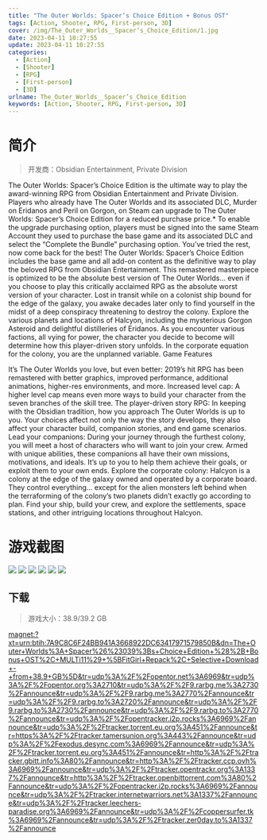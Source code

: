 ```yaml
---
title: "The Outer Worlds: Spacer’s Choice Edition + Bonus OST"
tags: [Action, Shooter, RPG, First-person, 3D]
cover: /img/The_Outer_Worlds__Spacer’s_Choice_Edition/1.jpg
date: 2023-04-11 10:27:55
update: 2023-04-11 10:27:55
categories: 
  - [Action]
  - [Shooter]
  - [RPG]
  - [First-person]
  - [3D]
urlname: The_Outer_Worlds__Spacer’s_Choice_Edition
keywords: [Action, Shooter, RPG, First-person, 3D]
---
```

# 简介

> 开发商：Obsidian Entertainment, Private Division

The Outer Worlds: Spacer’s Choice Edition is the ultimate way to play the award-winning RPG from Obsidian Entertainment and Private Division.
Players who already have The Outer Worlds and its associated DLC, Murder on Eridanos and Peril on Gorgon, on Steam can upgrade to The Outer Worlds: Spacer’s Choice Edition for a reduced purchase price.* To enable the upgrade purchasing option, players must be signed into the same Steam Account they used to purchase the base game and its associated DLC and select the “Complete the Bundle” purchasing option.
You’ve tried the rest, now come back for the best! The Outer Worlds: Spacer’s Choice Edition includes the base game and all add-on content as the definitive way to play the beloved RPG from Obsidian Entertainment. This remastered masterpiece is optimized to be the absolute best version of The Outer Worlds… even if you choose to play this critically acclaimed RPG as the absolute worst version of your character.
Lost in transit while on a colonist ship bound for the edge of the galaxy, you awake decades later only to find yourself in the midst of a deep conspiracy threatening to destroy the colony. Explore the various planets and locations of Halcyon, including the mysterious Gorgon Asteroid and delightful distilleries of Eridanos. As you encounter various factions, all vying for power, the character you decide to become will determine how this player-driven story unfolds.
In the corporate equation for the colony, you are the unplanned variable.
Game Features

It’s The Outer Worlds you love, but even better: 2019’s hit RPG has been remastered with better graphics, improved performance, additional animations, higher-res environments, and more.
Increased level cap: A higher level cap means even more ways to build your character from the seven branches of the skill tree.
The player-driven story RPG: In keeping with the Obsidian tradition, how you approach The Outer Worlds is up to you. Your choices affect not only the way the story develops, they also affect your character build, companion stories, and end game scenarios.
Lead your companions: During your journey through the furthest colony, you will meet a host of characters who will want to join your crew. Armed with unique abilities, these companions all have their own missions, motivations, and ideals. It’s up to you to help them achieve their goals, or exploit them to your own ends.
Explore the corporate colony: Halcyon is a colony at the edge of the galaxy owned and operated by a corporate board. They control everything… except for the alien monsters left behind when the terraforming of the colony’s two planets didn’t exactly go according to plan. Find your ship, build your crew, and explore the settlements, space stations, and other intriguing locations throughout Halcyon.

# 游戏截图

![](/img/The_Outer_Worlds__Spacer’s_Choice_Edition/2.jpg)
![](/img/The_Outer_Worlds__Spacer’s_Choice_Edition/3.jpg)
![](/img/The_Outer_Worlds__Spacer’s_Choice_Edition/4.jpg)
![](/img/The_Outer_Worlds__Spacer’s_Choice_Edition/5.jpg)
![](/img/The_Outer_Worlds__Spacer’s_Choice_Edition/6.jpg)
![](/img/The_Outer_Worlds__Spacer’s_Choice_Edition/7.jpg)


## 下载

> 游戏大小：38.9/39.2 GB

[magnet:?xt=urn:btih:7A9C8C6F24BB941A3668922DC63417971579850B&amp;dn=The+Outer+Worlds%3A+Spacer%26%23039%3Bs+Choice+Edition+%28%2B+Bonus+OST%2C+MULTi11%29+%5BFitGirl+Repack%2C+Selective+Download+-+from+38.9+GB%5D&amp;tr=udp%3A%2F%2Fopentor.net%3A6969&amp;tr=udp%3A%2F%2Fopentor.org%3A2710&amp;tr=udp%3A%2F%2F9.rarbg.me%3A2730%2Fannounce&amp;tr=udp%3A%2F%2F9.rarbg.me%3A2770%2Fannounce&amp;tr=udp%3A%2F%2F9.rarbg.to%3A2720%2Fannounce&amp;tr=udp%3A%2F%2F9.rarbg.to%3A2730%2Fannounce&amp;tr=udp%3A%2F%2F9.rarbg.to%3A2770%2Fannounce&amp;tr=udp%3A%2F%2Fopentracker.i2p.rocks%3A6969%2Fannounce&amp;tr=udp%3A%2F%2Ftracker.torrent.eu.org%3A451%2Fannounce&amp;tr=https%3A%2F%2Ftracker.tamersunion.org%3A443%2Fannounce&amp;tr=udp%3A%2F%2Fexodus.desync.com%3A6969%2Fannounce&amp;tr=udp%3A%2F%2Ftracker.torrent.eu.org%3A451%2Fannounce&amp;tr=http%3A%2F%2Ftracker.gbitt.info%3A80%2Fannounce&amp;tr=http%3A%2F%2Ftracker.ccp.ovh%3A6969%2Fannounce&amp;tr=udp%3A%2F%2Ftracker.opentrackr.org%3A1337%2Fannounce&amp;tr=http%3A%2F%2Ftracker.openbittorrent.com%3A80%2Fannounce&amp;tr=udp%3A%2F%2Fopentracker.i2p.rocks%3A6969%2Fannounce&amp;tr=udp%3A%2F%2Ftracker.internetwarriors.net%3A1337%2Fannounce&amp;tr=udp%3A%2F%2Ftracker.leechers-paradise.org%3A6969%2Fannounce&amp;tr=udp%3A%2F%2Fcoppersurfer.tk%3A6969%2Fannounce&amp;tr=udp%3A%2F%2Ftracker.zer0day.to%3A1337%2Fannounce](magnet:?xt=urn:btih:7A9C8C6F24BB941A3668922DC63417971579850B&amp;dn=The+Outer+Worlds%3A+Spacer%26%23039%3Bs+Choice+Edition+%28%2B+Bonus+OST%2C+MULTi11%29+%5BFitGirl+Repack%2C+Selective+Download+-+from+38.9+GB%5D&amp;tr=udp%3A%2F%2Fopentor.net%3A6969&amp;tr=udp%3A%2F%2Fopentor.org%3A2710&amp;tr=udp%3A%2F%2F9.rarbg.me%3A2730%2Fannounce&amp;tr=udp%3A%2F%2F9.rarbg.me%3A2770%2Fannounce&amp;tr=udp%3A%2F%2F9.rarbg.to%3A2720%2Fannounce&amp;tr=udp%3A%2F%2F9.rarbg.to%3A2730%2Fannounce&amp;tr=udp%3A%2F%2F9.rarbg.to%3A2770%2Fannounce&amp;tr=udp%3A%2F%2Fopentracker.i2p.rocks%3A6969%2Fannounce&amp;tr=udp%3A%2F%2Ftracker.torrent.eu.org%3A451%2Fannounce&amp;tr=https%3A%2F%2Ftracker.tamersunion.org%3A443%2Fannounce&amp;tr=udp%3A%2F%2Fexodus.desync.com%3A6969%2Fannounce&amp;tr=udp%3A%2F%2Ftracker.torrent.eu.org%3A451%2Fannounce&amp;tr=http%3A%2F%2Ftracker.gbitt.info%3A80%2Fannounce&amp;tr=http%3A%2F%2Ftracker.ccp.ovh%3A6969%2Fannounce&amp;tr=udp%3A%2F%2Ftracker.opentrackr.org%3A1337%2Fannounce&amp;tr=http%3A%2F%2Ftracker.openbittorrent.com%3A80%2Fannounce&amp;tr=udp%3A%2F%2Fopentracker.i2p.rocks%3A6969%2Fannounce&amp;tr=udp%3A%2F%2Ftracker.internetwarriors.net%3A1337%2Fannounce&amp;tr=udp%3A%2F%2Ftracker.leechers-paradise.org%3A6969%2Fannounce&amp;tr=udp%3A%2F%2Fcoppersurfer.tk%3A6969%2Fannounce&amp;tr=udp%3A%2F%2Ftracker.zer0day.to%3A1337%2Fannounce)